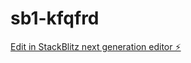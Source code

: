 # sb1-kfqfrd

[Edit in StackBlitz next generation editor ⚡️](https://stackblitz.com/~/github.com/Zitronenp/sb1-kfqfrd)